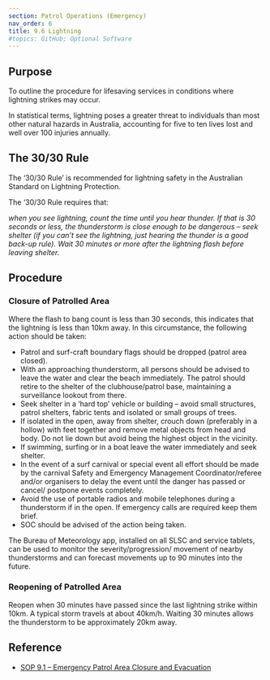 ```yaml
---
section: Patrol Operations (Emergency)
nav_order: 6
title: 9.6 Lightning
#topics: GitHub; Optional Software
---
```


## Purpose

To outline the procedure for lifesaving services in conditions where lightning strikes may occur.

In statistical terms, lightning poses a greater threat to individuals than most other natural hazards in Australia, accounting for five to ten lives lost and well over 100 injuries annually.

## The 30/30 Rule

The ‘30/30 Rule’ is recommended for lightning safety in the Australian Standard on Lightning Protection.

The ‘30/30 Rule requires that:

_when you see lightning, count the time until you hear thunder. If that is 30 seconds or less, the thunderstorm is close enough to be dangerous – seek shelter (if you can’t see the lightning, just hearing the thunder is a good back-up rule). Wait 30 minutes or more after the lightning flash before leaving shelter._

## Procedure

### Closure of Patrolled Area

Where the flash to bang count is less than 30 seconds, this indicates that the lightning is less than 10km away. In this circumstance, the following action should be taken:

- Patrol and surf-craft boundary flags should be dropped (patrol area closed).
- With an approaching thunderstorm, all persons should be advised to leave the water and clear the beach immediately. The patrol should retire to the shelter of the clubhouse/patrol base, maintaining a surveillance lookout from there.
- Seek shelter in a ‘hard top’ vehicle or building – avoid small structures, patrol shelters, fabric tents and isolated or small groups of trees.
- If isolated in the open, away from shelter, crouch down (preferably in a hollow) with feet together and remove metal objects from head and body. Do not lie down but avoid being the highest object in the vicinity.
- If swimming, surfing or in a boat leave the water immediately and seek shelter.
- In the event of a surf carnival or special event all effort should be made by the carnival Safety and Emergency Management Coordinator/referee and/or organisers to delay the event until the danger has passed or cancel/ postpone events completely.
- Avoid the use of portable radios and mobile telephones during a thunderstorm if in the open. If emergency calls are required keep them brief.
- SOC should be advised of the action being taken.

The Bureau of Meteorology app, installed on all SLSC and service tablets, can be used to monitor the severity/progression/ movement of nearby thunderstorms and can forecast movements up to 90 minutes into the future.

### Reopening of Patrolled Area

Reopen when 30 minutes have passed since the last lightning strike within 10km. A typical storm travels at about 40km/h. Waiting 30 minutes allows the thunderstorm to be approximately 20km away.

## Reference

- [SOP 9.1 – Emergency Patrol Area Closure and Evacuation](9.1-emergency-patrol-area-closure-and-evacuation)